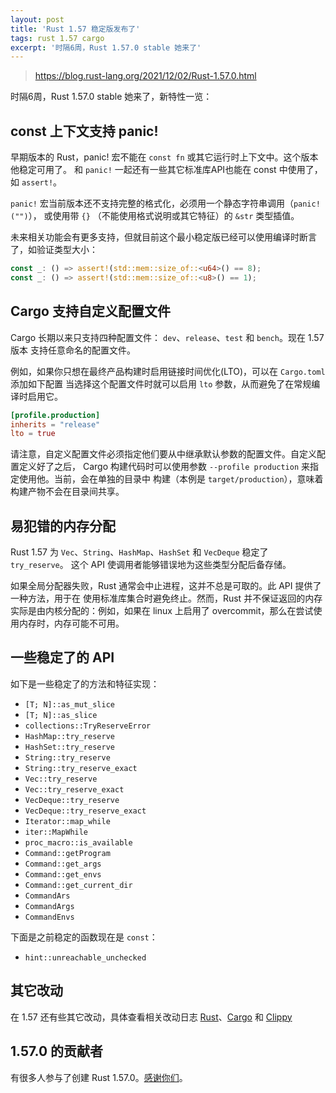 ```yaml
---
layout: post
title: 'Rust 1.57 稳定版发布了'
tags: rust 1.57 cargo
excerpt: '时隔6周，Rust 1.57.0 stable 她来了'
---
```


> https://blog.rust-lang.org/2021/12/02/Rust-1.57.0.html

时隔6周，Rust 1.57.0 stable 她来了，新特性一览：

## const 上下文支持 panic!

早期版本的 Rust，panic! 宏不能在 `const fn` 或其它运行时上下文中。这个版本他稳定可用了。
和 `panic!` 一起还有一些其它标准库API也能在 const 中使用了，如 `assert!`。

`panic!` 宏当前版本还不支持完整的格式化，必须用一个静态字符串调用（`panic!("")`），
或使用带 `{}` （不能使用格式说明或其它特征）的 `&str` 类型插值。

未来相关功能会有更多支持，但就目前这个最小稳定版已经可以使用编译时断言了，如验证类型大小：

```rust
const _: () => assert!(std::mem::size_of::<u64>() == 8);
const _: () => assert!(std::mem::size_of::<u8>() == 1);
```

## Cargo 支持自定义配置文件

Cargo 长期以来只支持四种配置文件： `dev`、`release`、`test` 和 `bench`。现在 1.57 版本
支持任意命名的配置文件。

例如，如果你只想在最终产品构建时启用链接时间优化(LTO)，可以在 `Cargo.toml` 添加如下配置
当选择这个配置文件时就可以启用 `lto` 参数，从而避免了在常规编译时启用它。

```toml
[profile.production]
inherits = "release"
lto = true
```

请注意，自定义配置文件必须指定他们要从中继承默认参数的配置文件。自定义配置定义好了之后，
Cargo 构建代码时可以使用参数 `--profile production` 来指定使用他。当前，会在单独的目录中
构建（本例是 `target/production`），意味着构建产物不会在目录间共享。

## 易犯错的内存分配

Rust 1.57 为 `Vec`、`String`、`HashMap`、`HashSet` 和 `VecDeque` 稳定了 `try_reserve`。
这个 API 使调用者能够错误地为这些类型分配后备存储。

如果全局分配器失败，Rust 通常会中止进程，这并不总是可取的。此 API 提供了一种方法，用于在
使用标准库集合时避免终止。然而，Rust 并不保证返回的内存实际是由内核分配的：例如，如果在 linux
 上启用了 overcommit，那么在尝试使用内存时，内存可能不可用。

## 一些稳定了的 API

如下是一些稳定了的方法和特征实现：

* `[T; N]::as_mut_slice`
* `[T; N]::as_slice`
* `collections::TryReserveError`
* `HashMap::try_reserve`
* `HashSet::try_reserve`
* `String::try_reserve`
* `String::try_reserve_exact`
* `Vec::try_reserve`
* `Vec::try_reserve_exact`
* `VecDeque::try_reserve`
* `VecDeque::try_reserve_exact`
* `Iterator::map_while`
* `iter::MapWhile`
* `proc_macro::is_available`
* `Command::getProgram`
* `Command::get_args`
* `Command::get_envs`
* `Command::get_current_dir`
* `CommandArs`
* `CommandArgs`
* `CommandEnvs`

下面是之前稳定的函数现在是 `const`：

* `hint::unreachable_unchecked`

## 其它改动

在 1.57 还有些其它改动，具体查看相关改动日志 [Rust](https://github.com/rust-lang/rust/blob/master/RELEASES.md#version-1570-2021-12-02)、[Cargo](https://github.com/rust-lang/cargo/blob/master/CHANGELOG.md#cargo-157-2021-12-02) 和 [Clippy](https://github.com/rust-lang/rust-clippy/blob/master/CHANGELOG.md#rust-157)

## 1.57.0 的贡献者

有很多人参与了创建 Rust 1.57.0。[感谢你们](https://thanks.rust-lang.org/rust/1.57.0/)。
